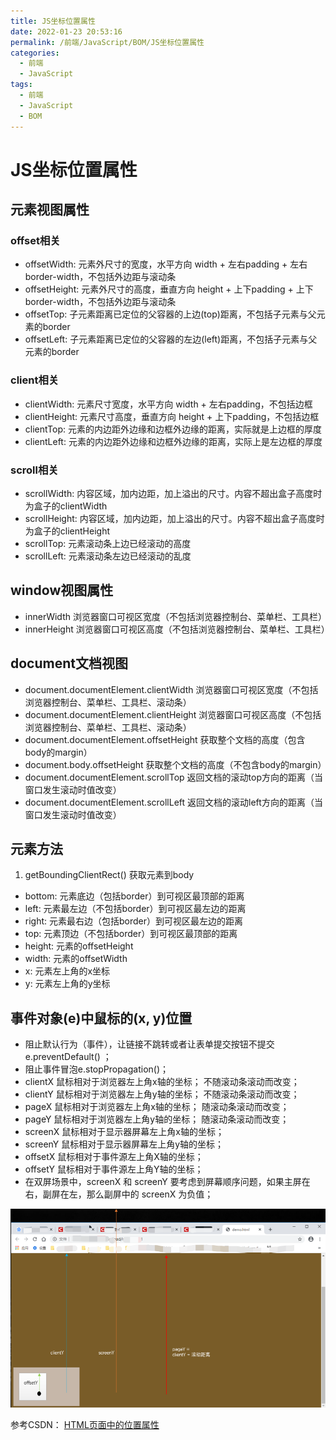 ```yaml
---
title: JS坐标位置属性
date: 2022-01-23 20:53:16
permalink: /前端/JavaScript/BOM/JS坐标位置属性
categories:
  - 前端
  - JavaScript
tags:
  - 前端
  - JavaScript
  - BOM
---
```

# JS坐标位置属性
## 元素视图属性
### offset相关
- offsetWidth: 元素外尺寸的宽度，水平方向 width + 左右padding + 左右border-width，不包括外边距与滚动条
- offsetHeight: 元素外尺寸的高度，垂直方向 height + 上下padding + 上下border-width，不包括外边距与滚动条
- offsetTop: 子元素距离已定位的父容器的上边(top)距离，不包括子元素与父元素的border
- offsetLeft: 子元素距离已定位的父容器的左边(left)距离，不包括子元素与父元素的border
### client相关
- clientWidth: 元素尺寸宽度，水平方向 width + 左右padding，不包括边框
- clientHeight: 元素尺寸高度，垂直方向 height + 上下padding，不包括边框
- clientTop: 元素的内边距外边缘和边框外边缘的距离，实际就是上边框的厚度
- clientLeft: 元素的内边距外边缘和边框外边缘的距离，实际上是左边框的厚度
### scroll相关
- scrollWidth: 内容区域，加内边距，加上溢出的尺寸。内容不超出盒子高度时为盒子的clientWidth
- scrollHeight: 内容区域，加内边距，加上溢出的尺寸。内容不超出盒子高度时为盒子的clientHeight
- scrollTop: 元素滚动条上边已经滚动的高度
- scrollLeft: 元素滚动条左边已经滚动的乱度

## window视图属性
- innerWidth 浏览器窗口可视区宽度（不包括浏览器控制台、菜单栏、工具栏） 
- innerHeight 浏览器窗口可视区高度（不包括浏览器控制台、菜单栏、工具栏）

## document文档视图
- document.documentElement.clientWidth 浏览器窗口可视区宽度（不包括浏览器控制台、菜单栏、工具栏、滚动条）
- document.documentElement.clientHeight 浏览器窗口可视区高度（不包括浏览器控制台、菜单栏、工具栏、滚动条）
- document.documentElement.offsetHeight 获取整个文档的高度（包含body的margin）
- document.body.offsetHeight 获取整个文档的高度（不包含body的margin）
- document.documentElement.scrollTop 返回文档的滚动top方向的距离（当窗口发生滚动时值改变）
- document.documentElement.scrollLeft 返回文档的滚动left方向的距离（当窗口发生滚动时值改变）

## 元素方法
1. getBoundingClientRect() 获取元素到body
-  bottom: 元素底边（包括border）到可视区最顶部的距离
-  left: 元素最左边（不包括border）到可视区最左边的距离
-  right: 元素最右边（包括border）到可视区最左边的距离
-  top: 元素顶边（不包括border）到可视区最顶部的距离
-  height: 元素的offsetHeight
-  width: 元素的offsetWidth
-  x: 元素左上角的x坐标 
-  y: 元素左上角的y坐标



## 事件对象(e)中鼠标的(x, y)位置
- 阻止默认行为（事件），让链接不跳转或者让表单提交按钮不提交
e.preventDefault() ；
- 阻止事件冒泡e.stopPropagation()；
- clientX 鼠标相对于浏览器左上角x轴的坐标； 不随滚动条滚动而改变；
- clientY 鼠标相对于浏览器左上角y轴的坐标； 不随滚动条滚动而改变；
- pageX 鼠标相对于浏览器左上角x轴的坐标； 随滚动条滚动而改变；
- pageY 鼠标相对于浏览器左上角y轴的坐标； 随滚动条滚动而改变；
- screenX 鼠标相对于显示器屏幕左上角x轴的坐标；
- screenY 鼠标相对于显示器屏幕左上角y轴的坐标；
- offsetX 鼠标相对于事件源左上角X轴的坐标；
- offsetY 鼠标相对于事件源左上角Y轴的坐标；
- 在双屏场景中，screenX 和 screenY 要考虑到屏幕顺序问题，如果主屏在右，副屏在左，那么副屏中的 screenX 为负值；

![image.png](images/bom001.png)

参考CSDN：
[HTML页面中的位置属性](https://blog.csdn.net/antony1776/article/details/104625623)